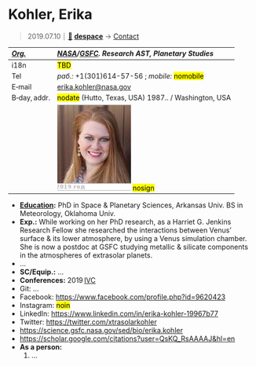 # Kohler, Erika
> 2019.07.10 ┊ **[🚀](../index/index.md) [despace](index.md)** → [Contact](contact.md)

|*[Org.](contact.md)*|*[NASA](zz_nasa.md)/[GSFC](zz_gsfc.md). Research AST, Planetary Studies*|
|:--|:--|
|i18n| <mark>TBD</mark> |
|Tel|*раб.:* +1(301)614-57-56 ; *mobile:* <mark>nomobile</mark> |
|E‑mail| <erika.kohler@nasa.gov> |
|B‑day, addr.| <mark>nodate</mark> (Hutto, Texas, USA) 1987.. / Washington, USA |
|| ![](f/contact/k/kohler_001_photo.jpg) <mark>nosign</mark> |

   - **[Education](edu.md):** PhD in Space & Planetary Sciences, Arkansas Univ. BS in Meteorology, Oklahoma Univ.
   - **Exp.:** While working on her PhD research, as a Harriet G. Jenkins Research Fellow she researched the interactions between Venus’ surface & its lower atmosphere, by using a Venus simulation chamber. She is now a postdoc at GSFC studying metallic & silicate components in the atmospheres of extrasolar planets.
   - …
   - **SC/Equip.:** …
   - **Conferences:** 2019 [IVC](ivc_2019.md)
   - Git: …
   - Facebook: <https://www.facebook.com/profile.php?id=9620423>
   - Instagram: <mark>noin</mark>
   - LinkedIn: <https://www.linkedin.com/in/erika-kohler-19967b77>
   - Twitter: <https://twitter.com/xtrasolarkohler>
   - <https://science.gsfc.nasa.gov/sed/bio/erika.kohler>
   - <https://scholar.google.com/citations?user=QsKQ_RsAAAAJ&hl=en>
   - **As a person:**
      1. …
